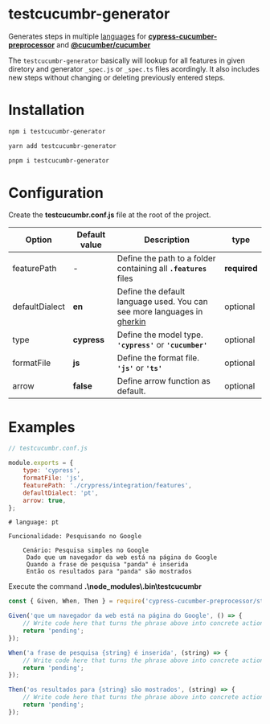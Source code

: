 # testcucumbr-generator

Generates steps in multiple [languages](https://cucumber.io/docs/gherkin/languages/) for **[cypress-cucumber-preprocessor](https://github.com/TheBrainFamily/cypress-cucumber-preprocessor/blob/master/README.md)** and **[@cucumber/cucumber](https://github.com/cucumber/cucumber-js/blob/master/README.md)**

The `testcucumbr-generator` basically will lookup for all features in given diretory and generator `_spec.js` or `_spec.ts` files acordingly.
It also includes new steps without changing or deleting previously entered steps.

# Installation

```bash
npm i testcucumbr-generator

yarn add testcucumbr-generator

pnpm i testcucumbr-generator
```

# Configuration

Create the **testcucumbr.conf.js** file at the root of the project.

| Option         | Default value | Description                                                                                                              | type         |
| -------------- | ------------- | ------------------------------------------------------------------------------------------------------------------------ | ------------ |
| featurePath    | -             | Define the path to a folder containing all **`.features`** files                                                         | **required** |
| defaultDialect | **en**        | Define the default language used. You can see more languages ​​in [gherkin](https://cucumber.io/docs/gherkin/languages/) | optional     |
| type           | **cypress**   | Define the model type. **`'cypress'`** or **`'cucumber'`**                                                               | optional     |
| formatFile     | **js**        | Define the format file. **`'js'`** or **`'ts'`**                                                                         | optional     |
| arrow          | **false**     | Define arrow function as default.                                                                                        | optional     |

# Examples

```javascript
// testcucumbr.conf.js

module.exports = {
    type: 'cypress',
    formatFile: 'js',
    featurePath: './crypress/integration/features',
    defaultDialect: 'pt',
    arrow: true,
};
```

```gherkin
# language: pt

Funcionalidade: Pesquisando no Google

    Cenário: Pesquisa simples no Google
     Dado que um navegador da web está na página do Google
     Quando a frase de pesquisa "panda" é inserida
     Então os resultados para "panda" são mostrados
```

Execute the command
**.\node_modules\\.bin\testcucumbr**

```javascript
const { Given, When, Then } = require('cypress-cucumber-preprocessor/steps');

Given('que um navegador da web está na página do Google', () => {
    // Write code here that turns the phrase above into concrete actions
    return 'pending';
});

When('a frase de pesquisa {string} é inserida', (string) => {
    // Write code here that turns the phrase above into concrete actions
    return 'pending';
});

Then('os resultados para {string} são mostrados', (string) => {
    // Write code here that turns the phrase above into concrete actions
    return 'pending';
});
```
